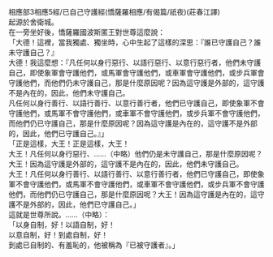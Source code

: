 相應部3相應5經/已自己守護經(憍薩羅相應/有偈篇/祇夜)(莊春江譯)  
起源於舍衛城。  
在一旁坐好後，憍薩羅國波斯匿王對世尊這麼說：  
「大德！這裡，當我獨處、獨坐時，心中生起了這樣的深思：『誰已守護自己？誰未守護自己？』  
大德！我這麼想：『凡任何以身行惡行、以語行惡行、以意行惡行者，他們未守護自己，即使象軍會守護他們，或馬軍會守護他們，或車軍會守護他們，或步兵軍會守護他們，而他們仍未守護自己，那是什麼原因呢？因為這守護是外部的，這守護不是內在的，因此，他們未守護自己。  
凡任何以身行善行、以語行善行、以意行善行者，他們已守護自己，即使象軍不會守護他們，或馬軍不會守護他們，或車軍不會守護他們，或步兵軍不會守護他們，而他們仍已守護自己，那是什麼原因呢？因為這守護是內在的，這守護不是外部的，因此，他們已守護自己。』」  
「正是這樣，大王！正是這樣，大王！  
大王！凡任何以身行惡行、……（中略）他們仍是未守護自己，那是什麼原因呢？大王！因為這守護是外部的，這守護不是內在的，因此，他們未守護自己。  
大王！凡任何以身行善行、以語行善行、以意行善行者，他們已守護自己，即使象軍不會守護他們，或馬軍不會守護他們，或車軍不會守護他們，或步兵軍不會守護他們，而他們仍已守護自己，那是什麼原因呢？大王！因為這守護是內在的，這守護不是外部的，因此，他們已守護自己。」  
這就是世尊所說。……（中略）：  
「以身自制，好！以語自制，好！  
以意自制，好！到處自制，好！  
到處已自制的、有羞恥的，他被稱為『已被守護者』。」  
  
  
